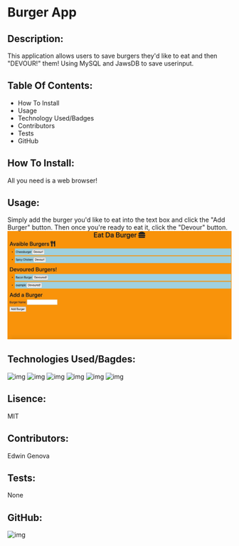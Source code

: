 # Burger App
## Description: 
This application allows users to save burgers they'd like to eat and then "DEVOUR!" them! Using MySQL and JawsDB to save userinput.
## Table Of Contents:
* How To Install
* Usage
* Technology Used/Badges
* Contributors
* Tests
* GitHub
## How To Install: 
All you need is a web browser!
## Usage:
Simply add the burger you'd like to eat into the text box and click the "Add Burger" button. Then once you're ready to eat it, click the "Devour" button. 
![img](example.jpeg)
## Technologies Used/Bagdes: 
![img](https://img.shields.io/badge/JavaScript-used-red) ![img](https://img.shields.io/badge/MySql-used-red) ![img](https://img.shields.io/badge/JawsDB-used-red) ![img](https://img.shields.io/badge/Handlebars-used-red) ![img](https://img.shields.io/badge/CSS-used-red) ![img](https://img.shields.io/badge/HTML-used-red)
## Lisence:  
MIT
## Contributors:
Edwin Genova
## Tests:
None
## GitHub: 
![img](https://avatars0.githubusercontent.com/u/21047601?v=4)
